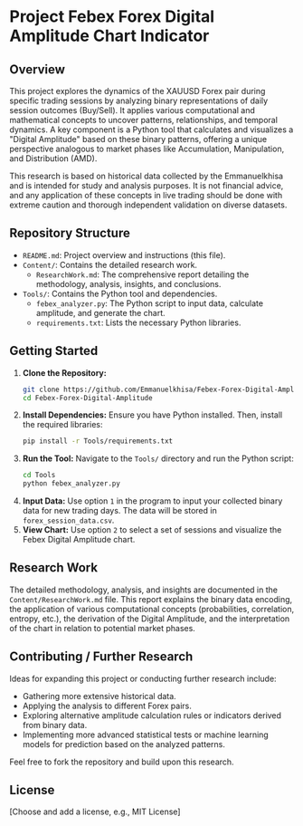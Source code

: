 # Project Febex Forex Digital Amplitude Chart Indicator

## Overview

This project explores the dynamics of the XAUUSD Forex pair during specific trading sessions by analyzing binary representations of daily session outcomes (Buy/Sell). It applies various computational and mathematical concepts to uncover patterns, relationships, and temporal dynamics. A key component is a Python tool that calculates and visualizes a "Digital Amplitude" based on these binary patterns, offering a unique perspective analogous to market phases like Accumulation, Manipulation, and Distribution (AMD).

This research is based on historical data collected by the Emmanuelkhisa and is intended for study and analysis purposes. It is not financial advice, and any application of these concepts in live trading should be done with extreme caution and thorough independent validation on diverse datasets.

## Repository Structure

* `README.md`: Project overview and instructions (this file).
* `Content/`: Contains the detailed research work.
    * `ResearchWork.md`: The comprehensive report detailing the methodology, analysis, insights, and conclusions.
* `Tools/`: Contains the Python tool and dependencies.
    * `febex_analyzer.py`: The Python script to input data, calculate amplitude, and generate the chart.
    * `requirements.txt`: Lists the necessary Python libraries.


## Getting Started

1.  **Clone the Repository:**
    ```bash
    git clone https://github.com/Emmanuelkhisa/Febex-Forex-Digital-Amplitude
    cd Febex-Forex-Digital-Amplitude
    ```
2.  **Install Dependencies:** Ensure you have Python installed. Then, install the required libraries:
    ```bash
    pip install -r Tools/requirements.txt
    ```
3.  **Run the Tool:** Navigate to the `Tools/` directory and run the Python script:
    ```bash
    cd Tools
    python febex_analyzer.py
    ```
4.  **Input Data:** Use option `1` in the program to input your collected binary data for new trading days. The data will be stored in `forex_session_data.csv`.
5.  **View Chart:** Use option `2` to select a set of sessions and visualize the Febex Digital Amplitude chart.

## Research Work

The detailed methodology, analysis, and insights are documented in the `Content/ResearchWork.md` file. This report explains the binary data encoding, the application of various computational concepts (probabilities, correlation, entropy, etc.), the derivation of the Digital Amplitude, and the interpretation of the chart in relation to potential market phases.

## Contributing / Further Research

Ideas for expanding this project or conducting further research include:

* Gathering more extensive historical data.
* Applying the analysis to different Forex pairs.
* Exploring alternative amplitude calculation rules or indicators derived from binary data.
* Implementing more advanced statistical tests or machine learning models for prediction based on the analyzed patterns.

Feel free to fork the repository and build upon this research.

## License

[Choose and add a license, e.g., MIT License]
